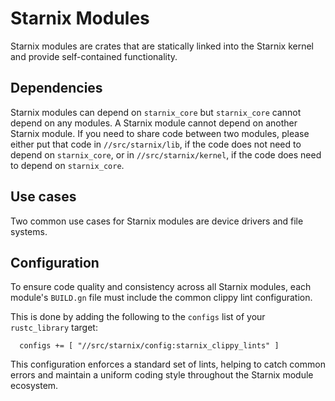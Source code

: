 # Starnix Modules

Starnix modules are crates that are statically linked into the Starnix kernel and provide
self-contained functionality.

## Dependencies

Starnix modules can depend on `starnix_core` but `starnix_core` cannot depend on any modules.
A Starnix module cannot depend on another Starnix module. If you need to share code between
two modules, please either put that code in `//src/starnix/lib`, if the code does not need to
depend on `starnix_core`, or in `//src/starnix/kernel`, if the code does need to depend on
`starnix_core`.

## Use cases

Two common use cases for Starnix modules are device drivers and file systems.

## Configuration

To ensure code quality and consistency across all Starnix modules, each
module's `BUILD.gn` file must include the common clippy lint configuration.

This is done by adding the following to the `configs` list of your
`rustc_library` target:

```gn
  configs += [ "//src/starnix/config:starnix_clippy_lints" ]
```

This configuration enforces a standard set of lints, helping to catch common
errors and maintain a uniform coding style throughout the Starnix module
ecosystem.
